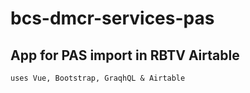 # bcs-dmcr-services-pas

## App for PAS import in RBTV Airtable
```
uses Vue, Bootstrap, GraqhQL & Airtable
```
